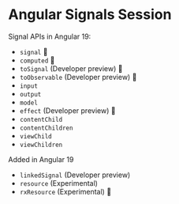 # Angular Signals Session

Signal APIs in Angular 19:

*  `signal` 👀 
*  `computed` 👀
*  `toSignal` (Developer preview) 👀
*  `toObservable` (Developer preview) 👀
*  `input`
*  `output` 
*  `model`
*  `effect` (Developer preview) 👀
*  `contentChild`
*  `contentChildren`
*  `viewChild`
*  `viewChildren`

Added in Angular 19
*  `linkedSignal` (Developer preview)
*  `resource` (Experimental)
*  `rxResource` (Experimental) 👀 
